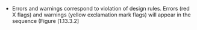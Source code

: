 

-   Errors and warnings correspond to violation of design rules. Errors
    (red X flags) and warnings (yellow exclamation mark flags) will
    appear in the sequence (Figure&nbsp;[1.13.3.2]